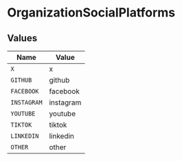 # OrganizationSocialPlatforms


## Values

| Name        | Value       |
| ----------- | ----------- |
| `X`         | x           |
| `GITHUB`    | github      |
| `FACEBOOK`  | facebook    |
| `INSTAGRAM` | instagram   |
| `YOUTUBE`   | youtube     |
| `TIKTOK`    | tiktok      |
| `LINKEDIN`  | linkedin    |
| `OTHER`     | other       |